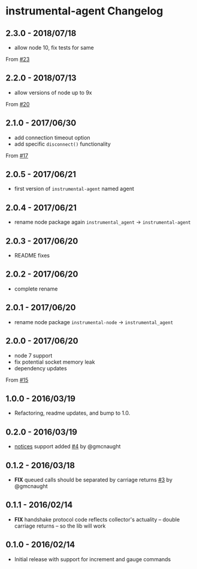 # instrumental-agent Changelog

## 2.3.0 - 2018/07/18
* allow node 10, fix tests for same

From [#23](https://github.com/Instrumental/instrumental_agent-node/pull/23)

## 2.2.0 - 2018/07/13
* allow versions of node up to 9x

From [#20](https://github.com/Instrumental/instrumental_agent-node/pull/20)

## 2.1.0 - 2017/06/30
* add connection timeout option
* add specific `disconnect()` functionality

From [#17](https://github.com/Instrumental/instrumental_agent-node/pull/17)

## 2.0.5 - 2017/06/21
* first version of `instrumental-agent` named agent

## 2.0.4 - 2017/06/21
* rename node package again `instrumental_agent` -> `instrumental-agent`

## 2.0.3 - 2017/06/20
* README fixes

## 2.0.2 - 2017/06/20
* complete rename

## 2.0.1 - 2017/06/20
* rename node package `instrumental-node` -> `instrumental_agent`

## 2.0.0 - 2017/06/20
* node 7 support
* fix potential socket memory leak
* dependency updates

From [#15](https://github.com/Instrumental/instrumental_agent-node/pull/15)

## 1.0.0 - 2016/03/19
* Refactoring, readme updates, and bump to 1.0.

## 0.2.0 - 2016/03/19
* [notices](https://instrumentalapp.com/docs/collector/notice) support added [#4](https://github.com/instrumental/instrumental-node/pull/4) by @gmcnaught

## 0.1.2 - 2016/03/18
* **FIX** queued calls should be separated by carriage returns [#3](https://github.com/instrumental/instrumental-node/pull/3) by @gmcnaught

## 0.1.1 - 2016/02/14
* **FIX** handshake protocol code reflects collector's actuality – double carriage returns – so the lib will work

## 0.1.0 - 2016/02/14
* Initial release with support for increment and gauge commands
